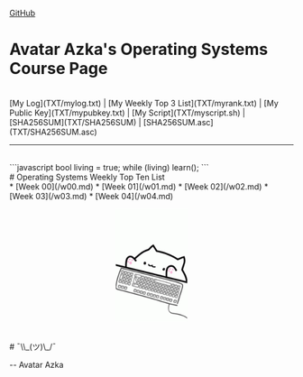 ---
---

[GitHub](https://github.com/siepenmaru/os202/)
<br>
# Avatar Azka's Operating Systems Course Page
<br>
[My Log](TXT/mylog.txt) | [My Weekly Top 3 List](TXT/myrank.txt) | [My Public Key](TXT/mypubkey.txt) | [My Script](TXT/myscript.sh) | [SHA256SUM](TXT/SHA256SUM) | [SHA256SUM.asc](TXT/SHA256SUM.asc)
<br>
<hr>
<br>
```javascript
bool living = true;
while (living) learn();
```
<br>
# Operating Systems Weekly Top Ten List
<br>
* [Week 00](/w00.md)
* [Week 01](/w01.md)
* [Week 02](/w02.md)
* [Week 03](/w03.md)
* [Week 04](/w04.md)
<br>
<p style="text-align: center;"><img src="bongocat.gif" width="128"></p>
<br>
# ¯\\_(ツ)\_/¯

-- Avatar Azka


